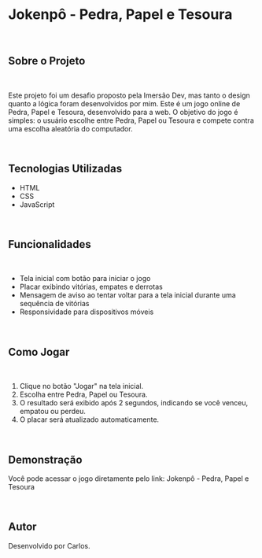 <h1>Jokenpô - Pedra, Papel e Tesoura</h1>
</br>
<h2>Sobre o Projeto</h2>
</br>
<p>Este projeto foi um desafio proposto pela Imersão Dev, mas tanto o design quanto a lógica foram desenvolvidos por mim.
Este é um jogo online de Pedra, Papel e Tesoura, desenvolvido para a web. O objetivo do jogo é simples: o usuário escolhe entre Pedra, Papel ou Tesoura e compete contra uma escolha aleatória do computador.</p>
</br>
<h2>Tecnologias Utilizadas</h2>
<ul>
    <li>HTML</li>
    <li>CSS</li>
    <li>JavaScript</li>
</ul>
</br>
<h2>Funcionalidades</h2>
</br>
<ul>
    <li>Tela inicial com botão para iniciar o jogo</li>
    <li>Placar exibindo vitórias, empates e derrotas</li>
    <li>Mensagem de aviso ao tentar voltar para a tela inicial durante uma sequência de vitórias</li>
    <li>Responsividade para dispositivos móveis</li>
</ul>
</br>
<h2>Como Jogar</h2>
</br>
<ol>
    <li>Clique no botão "Jogar" na tela inicial.</li>
    <li>Escolha entre Pedra, Papel ou Tesoura.</li>
    <li>O resultado será exibido após 2 segundos, indicando se você venceu, empatou ou perdeu.</li>
    <li>O placar será atualizado automaticamente.</li>
</ol>
</br>
<h2>Demonstração</h2>
<p>Você pode acessar o jogo diretamente pelo link: Jokenpô - Pedra, Papel e Tesoura</p>
</br>
<h2>Autor</h2>
<p>Desenvolvido por Carlos.</p>
